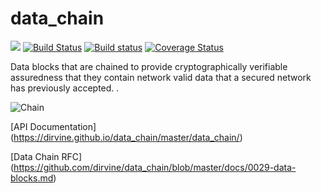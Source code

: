 # data_chain

[![](http://meritbadge.herokuapp.com/data_chain)](https://crates.io/crates/data_chain)
[![Build Status](https://travis-ci.org/dirvine/data_chain.svg?branch=master)](https://travis-ci.org/dirvine/data_chain)
[![Build status](https://ci.appveyor.com/api/projects/status/h0674wyk1sdovi2j?svg=true)](https://ci.appveyor.com/project/dirvine/data-chain)
[![Coverage Status](https://coveralls.io/repos/github/dirvine/data_chain/badge.svg?branch=master)](https://coveralls.io/github/dirvine/data_chain?branch=master)

Data blocks that are chained to provide cryptographically verifiable assuredness  that they contain
network valid data that a secured network has previously accepted. .

![Chain](https://github.com/dirvine/data_chain/blob/master/docs/chain.jpg)


[API Documentation] (https://dirvine.github.io/data_chain/master/data_chain/)

[Data Chain RFC] (https://github.com/dirvine/data_chain/blob/master/docs/0029-data-blocks.md)

